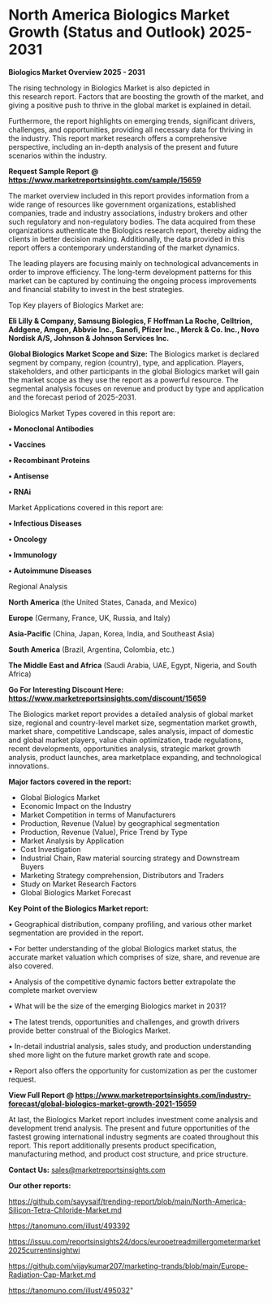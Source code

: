  # North America Biologics Market Growth (Status and Outlook) 2025-2031

<Strong> Biologics Market Overview 2025 - 2031</strong>

The rising technology in Biologics Market is also depicted in this research report. Factors that are boosting the growth of the market, and giving a positive push to thrive in the global market is explained in detail.

Furthermore, the report highlights on emerging trends, significant drivers, challenges, and opportunities, providing all necessary data for thriving in the industry. This report market research offers a comprehensive perspective, including an in-depth analysis of the present and future scenarios within the industry.

<strong>Request Sample Report @ <a href=https://www.marketreportsinsights.com/sample/15659>https://www.marketreportsinsights.com/sample/15659</a></strong>

The market overview included in this report provides information from a wide range of resources like government organizations, established companies, trade and industry associations, industry brokers and other such regulatory and non-regulatory bodies. The data acquired from these organizations authenticate the Biologics research report, thereby aiding the clients in better decision making. Additionally, the data provided in this report offers a contemporary understanding of the market dynamics.

The leading players are focusing mainly on technological advancements in order to improve efficiency. The long-term development patterns for this market can be captured by continuing the ongoing process improvements and financial stability to invest in the best strategies.

Top Key players of Biologics Market are:

<strong>Eli Lilly & Company, Samsung Biologics, F Hoffman La Roche, Celltrion, Addgene, Amgen, Abbvie Inc., Sanofi, Pfizer Inc., Merck & Co. Inc., Novo Nordisk A/S, Johnson & Johnson Services Inc.</strong>

<strong><b>Global Biologics Market Scope and Size:</b></strong>
The Biologics market is declared segment by company, region (country), type, and application. Players, stakeholders, and other participants in the global Biologics market will gain the market scope as they use the report as a powerful resource. The segmental analysis focuses on revenue and product by type and application and the forecast period of 2025-2031.

Biologics Market Types covered in this report are:

<strong>• Monoclonal Antibodies

• Vaccines

• Recombinant Proteins

• Antisense

• RNAi</strong>

Market Applications covered in this report are:

<strong>• Infectious Diseases

• Oncology

• Immunology

• Autoimmune Diseases</strong> 

Regional Analysis

<strong>North America</strong> (the United States, Canada, and Mexico)

<strong>Europe</strong> (Germany, France, UK, Russia, and Italy)

<strong>Asia-Pacific</strong> (China, Japan, Korea, India, and Southeast Asia)

<strong>South America</strong> (Brazil, Argentina, Colombia, etc.)

<strong>The Middle East and Africa</strong> (Saudi Arabia, UAE, Egypt, Nigeria, and South Africa)

<strong>Go For Interesting Discount Here: <a href=https://www.marketreportsinsights.com/discount/15659>https://www.marketreportsinsights.com/discount/15659</a></strong>

The Biologics market report provides a detailed analysis of global market size, regional and country-level market size, segmentation market growth, market share, competitive Landscape, sales analysis, impact of domestic and global market players, value chain optimization, trade regulations, recent developments, opportunities analysis, strategic market growth analysis, product launches, area marketplace expanding, and technological innovations.

<strong><b>Major factors covered in the report:</b></strong>
<ul>
  <li>Global Biologics Market </li>
  <li>Economic Impact on the Industry</li>
  <li>Market Competition in terms of Manufacturers</li>
  <li>Production, Revenue (Value) by geographical segmentation</li>
  <li>Production, Revenue (Value), Price Trend by Type</li>
  <li>Market Analysis by Application</li>
  <li>Cost Investigation</li>
  <li>Industrial Chain, Raw material sourcing strategy and Downstream Buyers</li>
  <li>Marketing Strategy comprehension, Distributors and Traders</li>
  <li>Study on Market Research Factors</li>
  <li>Global Biologics Market Forecast</li>
</ul>

<strong><b>Key Point of the Biologics Market report:</b></strong>

• Geographical distribution, company profiling, and various other market segmentation are provided in the report.

• For better understanding of the global Biologics market status, the accurate market valuation which comprises of size, share, and revenue are also covered.

• Analysis of the competitive dynamic factors better extrapolate the complete market overview

• What will be the size of the emerging Biologics market in 2031?

• The latest trends, opportunities and challenges, and growth drivers provide better construal of the Biologics Market.

• In-detail industrial analysis, sales study, and production understanding shed more light on the future market growth rate and scope.

• Report also offers the opportunity for customization as per the customer request.

<strong><b>View Full Report @ <a href=https://www.marketreportsinsights.com/industry-forecast/global-biologics-market-growth-2021-15659>https://www.marketreportsinsights.com/industry-forecast/global-biologics-market-growth-2021-15659</a></b></strong>


At last, the Biologics Market report includes investment come analysis and development trend analysis. The present and future opportunities of the fastest growing international industry segments are coated throughout this report. This report additionally presents product specification, manufacturing method, and product cost structure, and price structure.

<strong>Contact Us:</strong>
sales@marketreportsinsights.com

<strong>Our other reports:</strong>

<a href=https://github.com/sayysaif/trending-report/blob/main/North-America-Silicon-Tetra-Chloride-Market.md>https://github.com/sayysaif/trending-report/blob/main/North-America-Silicon-Tetra-Chloride-Market.md</a>

<a href=https://tanomuno.com/illust/493392>https://tanomuno.com/illust/493392</a>

<a href=https://issuu.com/reportsinsights24/docs/europetreadmillergometermarket2025currentinsightwi>https://issuu.com/reportsinsights24/docs/europetreadmillergometermarket2025currentinsightwi</a>

<a href=https://github.com/vijaykumar207/marketing-trands/blob/main/Europe-Radiation-Cap-Market.md>https://github.com/vijaykumar207/marketing-trands/blob/main/Europe-Radiation-Cap-Market.md</a>

<a href=https://tanomuno.com/illust/495032>https://tanomuno.com/illust/495032</a>"
